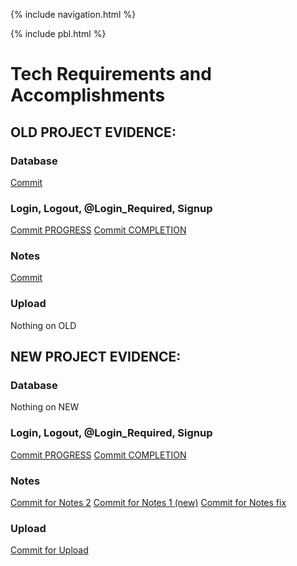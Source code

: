 {% include navigation.html %}

{% include pbl.html %}

# Tech Requirements and Accomplishments

## OLD PROJECT EVIDENCE:


### Database
[Commit](https://github.com/PunarvasuS/PopcornCritics/commit/33831a478b7eb2f40b4d626df7b4a7b254808de4)

### Login, Logout, @Login_Required, Signup
[Commit PROGRESS](https://github.com/PunarvasuS/PopcornCritics/commit/33831a478b7eb2f40b4d626df7b4a7b254808de4)
[Commit COMPLETION](https://github.com/PunarvasuS/PopcornCritics/commit/167af123a3a40a0633f0acd58d76c835c39f3083)

### Notes
[Commit](https://github.com/PunarvasuS/PopcornCritics/commit/29323f7e15f22a5da96ba1c7c12e205051de7bdf)

### Upload
Nothing on OLD

## NEW PROJECT EVIDENCE:

### Database
Nothing on NEW

### Login, Logout, @Login_Required, Signup
[Commit PROGRESS](https://github.com/PunarvasuS/PopcornCritics/commit/33831a478b7eb2f40b4d626df7b4a7b254808de4)
[Commit COMPLETION](https://github.com/PunarvasuS/PopcornCritics/commit/167af123a3a40a0633f0acd58d76c835c39f3083)

### Notes
[Commit for Notes 2](https://github.com/AkhilNandhakumar/Guython/commit/877819e37ead137032e8afe295db9365dc9ff979)
[Commit for Notes 1 (new)](https://github.com/AkhilNandhakumar/Guython/commit/961ab1ad20cd71c4028695483ffe7b5f29b966e0)
[Commit for Notes fix](https://github.com/AkhilNandhakumar/Guython/commit/9b439825c95fd401a38db80b0dfaccc1d315c06d)

### Upload
[Commit for Upload](https://github.com/AkhilNandhakumar/Guython/commit/961ab1ad20cd71c4028695483ffe7b5f29b966e0)
